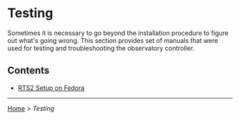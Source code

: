 # Testing

Sometimes it is necessary to go beyond the installation procedure to figure out
what's going wrong.  This section provides set of manuals that were used for
testing and troubleshooting the observatory controller.

## Contents

- [RTS2 Setup on Fedora](rts2-setup-fedora.md)

---

[Home](../README.md) > *Testing*
